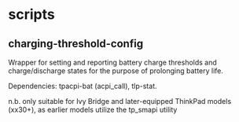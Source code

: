 # scripts
## charging-threshold-config
Wrapper for setting and reporting battery charge thresholds and charge/discharge states for the purpose of prolonging battery life. 

Dependencies: tpacpi-bat (acpi_call), tlp-stat. 

n.b. only suitable for Ivy Bridge and later-equipped ThinkPad models (xx30+), as earlier models utilize the tp_smapi utility
